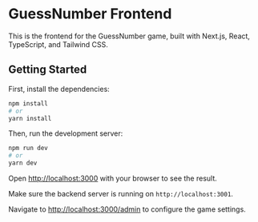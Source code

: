 # GuessNumber Frontend

This is the frontend for the GuessNumber game, built with Next.js, React, TypeScript, and Tailwind CSS.

## Getting Started

First, install the dependencies:

```bash
npm install
# or
yarn install
```

Then, run the development server:

```bash
npm run dev
# or
yarn dev
```

Open [http://localhost:3000](http://localhost:3000) with your browser to see the result.

Make sure the backend server is running on `http://localhost:3001`.

Navigate to [http://localhost:3000/admin](http://localhost:3000/admin) to configure the game settings.
